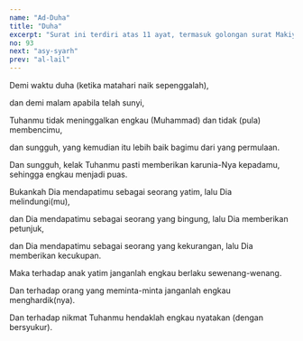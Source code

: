 ```yaml
---
name: "Ad-Duha"
title: "Duha"
excerpt: "Surat ini terdiri atas 11 ayat, termasuk golongan surat Makiyyah dan diturunkan sesudah surat Al Fajr. Nama Adh Dhuhaa diambil dari kata yang terdapat pada ayat pertama, artinya : waktu matahari sepenggalahan naik."
no: 93
next: "asy-syarh"
prev: "al-lail"
---
```


<span id='1' class='verse' title="QS Ad-Duha: 1">Demi waktu duha (ketika matahari naik sepenggalah),</span>

<span id='2' class='verse' title="QS Ad-Duha: 2">dan demi malam apabila telah sunyi,</span>

<span id='3' class='verse' title="QS Ad-Duha: 3">Tuhanmu tidak meninggalkan engkau (Muhammad) dan tidak (pula) membencimu,</span>

<span id='4' class='verse' title="QS Ad-Duha: 4">dan sungguh, yang kemudian itu lebih baik bagimu dari yang permulaan.</span>

<span id='5' class='verse' title="QS Ad-Duha: 5">Dan sungguh, kelak Tuhanmu pasti memberikan karunia-Nya kepadamu, sehingga engkau menjadi puas.</span>

<span id='6' class='verse' title="QS Ad-Duha: 6">Bukankah Dia mendapatimu sebagai seorang yatim, lalu Dia melindungi(mu),</span>

<span id='7' class='verse' title="QS Ad-Duha: 7">dan Dia mendapatimu sebagai seorang yang bingung, lalu Dia memberikan petunjuk,</span>

<span id='8' class='verse' title="QS Ad-Duha: 8">dan Dia mendapatimu sebagai seorang yang kekurangan, lalu Dia memberikan kecukupan.</span>

<span id='9' class='verse' title="QS Ad-Duha: 9">Maka terhadap anak yatim janganlah engkau berlaku sewenang-wenang.</span>

<span id='10' class='verse' title="QS Ad-Duha: 10">Dan terhadap orang yang meminta-minta janganlah engkau menghardik(nya).</span>

<span id='11' class='verse' title="QS Ad-Duha: 11">Dan terhadap nikmat Tuhanmu hendaklah engkau nyatakan (dengan bersyukur).</span>

